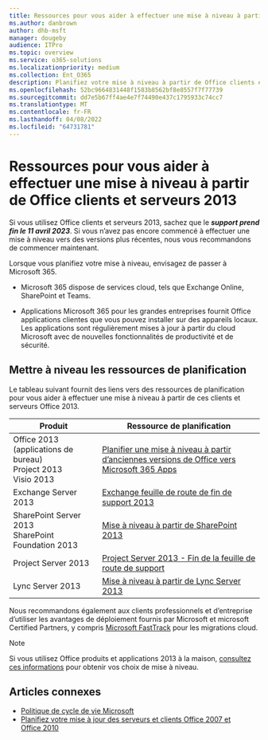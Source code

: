 ```yaml
---
title: Ressources pour vous aider à effectuer une mise à niveau à partir de Office clients et serveurs 2013
ms.author: danbrown
author: dhb-msft
manager: dougeby
audience: ITPro
ms.topic: overview
ms.service: o365-solutions
ms.localizationpriority: medium
ms.collection: Ent_O365
description: Planifiez votre mise à niveau à partir de Office clients et serveurs 2013, car le support prend fin le 11 avril 2023.
ms.openlocfilehash: 52bc9664831448f1583b8562bf8e8557f7f77739
ms.sourcegitcommit: dd7e5b67ff4ae4e7f74490e437c1795933c74cc7
ms.translationtype: MT
ms.contentlocale: fr-FR
ms.lasthandoff: 04/08/2022
ms.locfileid: "64731781"
---
```

# <a name="resources-to-help-you-upgrade-from-office-2013-clients-and-servers"></a>Ressources pour vous aider à effectuer une mise à niveau à partir de Office clients et serveurs 2013

Si vous utilisez Office clients et serveurs 2013, sachez que le ***support prend fin le 11 avril 2023***. Si vous n’avez pas encore commencé à effectuer une mise à niveau vers des versions plus récentes, nous vous recommandons de commencer maintenant.

Lorsque vous planifiez votre mise à niveau, envisagez de passer à Microsoft 365.

- Microsoft 365 dispose de services cloud, tels que Exchange Online, SharePoint et Teams.

- Applications Microsoft 365 pour les grandes entreprises fournit Office applications clientes que vous pouvez installer sur des appareils locaux. Les applications sont régulièrement mises à jour à partir du cloud Microsoft avec de nouvelles fonctionnalités de productivité et de sécurité.

## <a name="upgrade-planning-resources"></a>Mettre à niveau les ressources de planification

Le tableau suivant fournit des liens vers des ressources de planification pour vous aider à effectuer une mise à niveau à partir de ces clients et serveurs Office 2013.

|Produit|Ressource de planification|
|---|---|
|Office 2013 (applications de bureau)<br/>Project 2013<br/>Visio 2013|[Planifier une mise à niveau à partir d’anciennes versions de Office vers Microsoft 365 Apps](/deployoffice/endofsupport/plan-upgrade-older-versions-office)|
|Exchange Server 2013|[Exchange feuille de route de fin de support 2013](exchange-2013-end-of-support.md)|
|SharePoint Server 2013 <br/> SharePoint Foundation 2013|[Mise à niveau à partir de SharePoint 2013](upgrade-from-sharepoint-2013.md)|
|Project Server 2013|[Project Server 2013 - Fin de la feuille de route de support](project-server-2013-end-of-support.md)|
|Lync Server 2013|[Mise à niveau à partir de Lync Server 2013](upgrade-from-lync-2013.md)|

Nous recommandons également aux clients professionnels et d’entreprise d’utiliser les avantages de déploiement fournis par Microsoft et microsoft Certified Partners, y compris [Microsoft FastTrack](https://www.microsoft.com/fasttrack) pour les migrations cloud.

> [!NOTE]
> Si vous utilisez Office produits et applications 2013 à la maison, [consultez ces informations](plan-upgrade-previous-versions-office.md#im-a-home-user-what-do-i-do) pour obtenir vos choix de mise à niveau.

## <a name="related-articles"></a>Articles connexes

- [Politique de cycle de vie Microsoft](/lifecycle/)
- [Planifiez votre mise à jour des serveurs et clients Office 2007 et Office 2010](plan-upgrade-previous-versions-office.md)